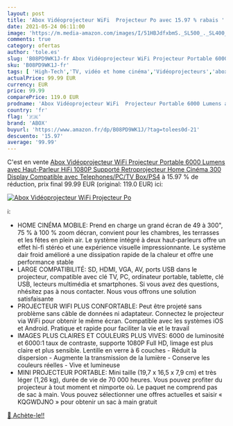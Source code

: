 ```yaml
---
layout: post
title: 'Abox Vidéoprojecteur WiFi  Projecteur Po avec 15.97 % rabais '
date: 2021-05-24 06:11:00
image: 'https://m.media-amazon.com/images/I/51HBJdfxbmS._SL500_._SL400_.jpg'
comments: true
category: ofertas
author: 'tole.es'
slug: 'B08PD9WK1J-fr Abox Vidéoprojecteur WiFi Projecteur Portable 6000 Lumens...'
sku: 'B08PD9WK1J-fr'
tags: [ 'High-Tech','TV, vidéo et home cinéma','Vidéoprojecteurs','abox', ]
actualPrice: 99.99 EUR
currency: EUR
price: 99.99
comparePrice: 119.0 EUR
prodname: 'Abox Vidéoprojecteur WiFi  Projecteur Portable 6000 Lumens avec Haut-Parleur HiFi 1080P Supporté Retroprojecteur Home Cinéma 300   Display Compatible avec Telephones/PC/TV Box/PS4'
country: 'fr'
flag: '🇫🇷'
brand: 'ABOX'
buyurl: 'https://www.amazon.fr/dp/B08PD9WK1J/?tag=tolees0d-21'
descuento: '15.97'
average: '99.99'
---
```


C'est en vente [Abox Vidéoprojecteur WiFi  Projecteur Portable 6000 Lumens avec Haut-Parleur HiFi 1080P Supporté Retroprojecteur Home Cinéma 300   Display Compatible avec Telephones/PC/TV Box/PS4](https://www.amazon.fr/dp/B08PD9WK1J/?tag=tolees0d-21)  à  15.97 % de réduction, prix final  99.99 EUR (original: 119.0 EUR) ici:

[![Abox Vidéoprojecteur WiFi  Projecteur Po](https://m.media-amazon.com/images/I/51HBJdfxbmS._SL500_._SL400_.jpg)](https://www.amazon.fr/dp/B08PD9WK1J/?tag=tolees0d-21)

ℹ️:

- HOME CINÉMA MOBILE: Prend en charge un grand écran de 49 à 300", 75 % à 100 % zoom décran, convient pour les chambres, les terrasses et les fêtes en plein air. Le système intégré à deux haut-parleurs offre un effet hi-fi stéréo et une expérience visuelle impressionnante. Le système dair froid amélioré a une dissipation rapide de la chaleur et offre une performance stable
- LARGE COMPATIBILITÉ: SD, HDMI, VGA, AV, ports USB dans le projecteur, compatible avec clé TV, PC, ordinateur portable, tablette, clé USB, lecteurs multimédia et smartphones. Si vous avez des questions, nhésitez pas à nous contacter. Nous vous offrons une solution satisfaisante
- PROJECTEUR WIFI PLUS CONFORTABLE: Peut être projeté sans problème sans câble de données ni adaptateur. Connectez le projecteur via WiFi pour obtenir le même écran. Compatible avec les systèmes iOS et Android. Pratique et rapide pour faciliter la vie et le travail
- IMAGES PLUS CLAIRES ET COULEURS PLUS VIVES: 6000 de luminosité et 6000:1 taux de contraste, supporte 1080P Full HD, limage est plus claire et plus sensible. Lentille en verre à 6 couches - Réduit la dispersion - Augmente la transmission de la lumière - Conserve les couleurs réelles - Vive et lumineuse
- MINI PROJECTEUR PORTABLE: Mini taille (19,7 x 16,5 x 7,9 cm) et très léger (1,26 kg), durée de vie de 70 000 heures. Vous pouvez profiter du projecteur à tout moment et nimporte où. Le paquet ne comprend pas de sac à main. Vous pouvez sélectionner une offres actuelles et saisir « KQGWDJNO » pour obtenir un sac à main gratuit

[🛒 Achète-le!!](https://www.amazon.fr/dp/B08PD9WK1J/?tag=tolees0d-21)
